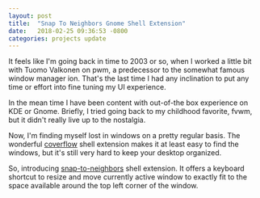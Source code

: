 ```yaml
---
layout: post
title:  "Snap To Neighbors Gnome Shell Extension"
date:   2018-02-25 09:36:53 -0800
categories: projects update
---
```


It feels like I'm going back in time to 2003 or so, when I worked a little bit
with Tuomo Valkonen on pwm, a predecessor to the somewhat famous window manager
ion. That's the last time I had any inclination to put any time or effort into 
fine tuning my UI experience. 

In the mean time I have been content with out-of-the box experience on KDE or
Gnome. Briefly, I tried going back to my childhood favorite, fvwm, but it didn't
really live up to the nostalgia. 

Now, I'm finding myself lost in windows on a pretty regular basis. The wonderful
[coverflow] shell extension makes it at least easy to find the windows, but 
it's still very hard to keep your desktop organized. 

So, introducing [snap-to-neighbors] shell extension. It offers a keyboard shortcut
to resize and move currently active window to exactly fit to the space available 
around the top left corner of the window. 

[coverflow]: https://extensions.gnome.org/extension/97/coverflow-alt-tab/
[snap-to-neighbors]: https://github.com/tpyl/gssnaptoneighbors
